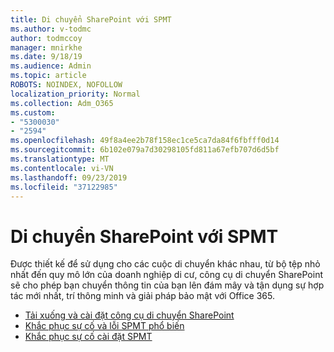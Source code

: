 ```yaml
---
title: Di chuyển SharePoint với SPMT
ms.author: v-todmc
author: todmccoy
manager: mnirkhe
ms.date: 9/18/19
ms.audience: Admin
ms.topic: article
ROBOTS: NOINDEX, NOFOLLOW
localization_priority: Normal
ms.collection: Adm_O365
ms.custom:
- "5300030"
- "2594"
ms.openlocfilehash: 49f8a4ee2b78f158ec1ce5ca7da84f6fbfff0d14
ms.sourcegitcommit: 6b102e079a7d30298105fd811a67efb707d6d5bf
ms.translationtype: MT
ms.contentlocale: vi-VN
ms.lasthandoff: 09/23/2019
ms.locfileid: "37122985"
---
```

# <a name="sharepoint-migration-with-spmt"></a>Di chuyển SharePoint với SPMT

Được thiết kế để sử dụng cho các cuộc di chuyển khác nhau, từ bộ tệp nhỏ nhất đến quy mô lớn của doanh nghiệp di cư, công cụ di chuyển SharePoint sẽ cho phép bạn chuyển thông tin của bạn lên đám mây và tận dụng sự hợp tác mới nhất, trí thông minh và giải pháp bảo mật với Office 365.

- [Tải xuống và cài đặt công cụ di chuyển SharePoint](https://docs.microsoft.com/sharepointmigration/introducing-the-sharepoint-migration-tool)
- [Khắc phục sự cố và lỗi SPMT phổ biến](https://docs.microsoft.com/sharepointmigration/troubleshooting-common-spmt-issues)
- [Khắc phục sự cố cài đặt SPMT](https://docs.microsoft.com/sharepointmigration/spmt-install-issues#troubleshooting-spmt-installation-issues)
